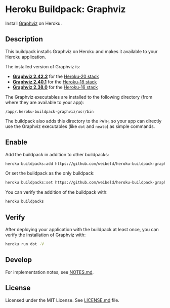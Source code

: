 # Heroku Buildpack: Graphviz

Install [Graphviz](http://www.graphviz.org/) on Heroku.

## Description

This buildpack installs Graphviz on Heroku and makes it available to your Heroku application.

The installed version of Graphviz is:

- [**Graphviz 2.42.2**](https://packages.ubuntu.com/focal/graphviz) for the [Heroku-20 stack](https://devcenter.heroku.com/articles/heroku-20-stack)
- [**Graphviz 2.40.1**](https://packages.ubuntu.com/bionic/graphviz) for the [Heroku-18 stack](https://devcenter.heroku.com/articles/heroku-18-stack)
- [**Graphviz 2.38.0**](https://packages.ubuntu.com/xenial/graphviz) for the [Heroku-16 stack](https://devcenter.heroku.com/articles/heroku-16-stack)

The Graphviz executables are installed to the following directory (from where they are available to your app):

```
/app/.heroku-buildpack-graphviz/usr/bin
```

The buildpack also adds this directory to the `PATH`, so your app can directly use the Graphviz executables (like `dot` and `neato`) as simple commands.

## Enable

Add the buildpack in addition to other buildpacks:

```bash
heroku buildpacks:add https://github.com/weibeld/heroku-buildpack-graphviz
```

Or set the buildpack as the only buildpack:

```bash
heroku buildpacks:set https://github.com/weibeld/heroku-buildpack-graphviz
```

You can verify the addition of the buildpack with:

```bash
heroku buildpacks
```

## Verify

After deploying your application with the buildpack at least once, you can verify the installation of Graphviz with:

```bash
heroku run dot -V
```

## Develop

For implementation notes, see [NOTES.md](NOTES.md).

## License

Licensed under the MIT License. See [LICENSE.md](LICENSE.md) file.
